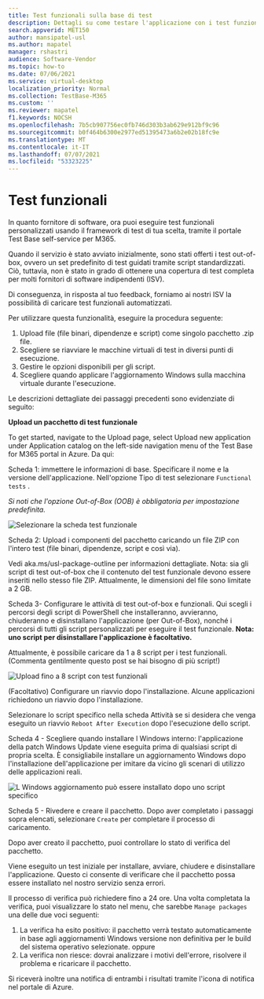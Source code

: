 ```yaml
---
title: Test funzionali sulla base di test
description: Dettagli su come testare l'applicazione con i test funzionali automatizzati esistenti
search.appverid: MET150
author: mansipatel-usl
ms.author: mapatel
manager: rshastri
audience: Software-Vendor
ms.topic: how-to
ms.date: 07/06/2021
ms.service: virtual-desktop
localization_priority: Normal
ms.collection: TestBase-M365
ms.custom: ''
ms.reviewer: mapatel
f1.keywords: NOCSH
ms.openlocfilehash: 7b5cb907756ec0fb746d303b3ab629e912bf9c96
ms.sourcegitcommit: b0f464b6300e2977ed51395473a6b2e02b18fc9e
ms.translationtype: MT
ms.contentlocale: it-IT
ms.lasthandoff: 07/07/2021
ms.locfileid: "53323225"
---
```

# <a name="functional-testing"></a>Test funzionali

In quanto fornitore di software, ora puoi eseguire test funzionali personalizzati usando il framework di test di tua scelta, tramite il portale Test Base self-service per M365. 

Quando il servizio è stato avviato inizialmente, sono stati offerti i test out-of-box, ovvero un set predefinito di test guidati tramite script standardizzati. Ciò, tuttavia, non è stato in grado di ottenere una copertura di test completa per molti fornitori di software indipendenti (ISV). 

Di conseguenza, in risposta al tuo feedback, forniamo ai nostri ISV la possibilità di caricare test funzionali automatizzati.

Per utilizzare questa funzionalità, eseguire la procedura seguente:

1. Upload file (file binari, dipendenze e script) come singolo pacchetto .zip file.
2. Scegliere se riavviare le macchine virtuali di test in diversi punti di esecuzione.
3. Gestire le opzioni disponibili per gli script.
4. Scegliere quando applicare l'aggiornamento Windows sulla macchina virtuale durante l'esecuzione.

Le descrizioni dettagliate dei passaggi precedenti sono evidenziate di seguito:

**Upload un pacchetto di test funzionale**

To get started, navigate to the Upload page, select Upload new application under Application catalog on the left-side navigation menu of the Test Base for M365 portal in Azure. Da qui:

Scheda 1: immettere le informazioni di base. Specificare il nome e la versione dell'applicazione. Nell'opzione Tipo di test selezionare ```Functional tests``` . 

*Si noti che l'opzione Out-of-Box (OOB) è obbligatoria per impostazione predefinita.*


![Selezionare la scheda test funzionale](Media/functional_testing_tab1.png)

Scheda 2: Upload i componenti del pacchetto caricando un file ZIP con l'intero test (file binari, dipendenze, script e così via). 

Vedi aka.ms/usl-package-outline per informazioni dettagliate. Nota: sia gli script di test out-of-box che il contenuto del test funzionale devono essere inseriti nello stesso file ZIP. Attualmente, le dimensioni del file sono limitate a 2 GB.

Scheda 3- Configurare le attività di test out-of-box e funzionali. Qui scegli i percorsi degli script di PowerShell che installeranno, avvieranno, chiuderanno e disinstallano l'applicazione (per Out-of-Box), nonché i percorsi di tutti gli script personalizzati per eseguire il test funzionale. **Nota: uno script per disinstallare l'applicazione è facoltativo.**

Attualmente, è possibile caricare da 1 a 8 script per i test funzionali. (Commenta gentilmente questo post se hai bisogno di più script!)

![Upload fino a 8 script con test funzionali](Media/functional_testing_tab3.png)

(Facoltativo) Configurare un riavvio dopo l'installazione. Alcune applicazioni richiedono un riavvio dopo l'installazione. 

Selezionare lo script specifico nella scheda Attività se si desidera che venga eseguito un riavvio ```Reboot After Execution``` dopo l'esecuzione dello script.

Scheda 4 - Scegliere quando installare l Windows interno: l'applicazione della patch Windows Update viene eseguita prima di qualsiasi script di propria scelta. È consigliabile installare un aggiornamento Windows dopo l'installazione dell'applicazione per imitare da vicino gli scenari di utilizzo delle applicazioni reali.

![L Windows aggiornamento può essere installato dopo uno script specifico](Media/functional_testing_tab4.png)

Scheda 5 - Rivedere e creare il pacchetto. Dopo aver completato i passaggi sopra elencati, selezionare ```Create``` per completare il processo di caricamento.

Dopo aver creato il pacchetto, puoi controllare lo stato di verifica del pacchetto.

Viene eseguito un test iniziale per installare, avviare, chiudere e disinstallare l'applicazione. Questo ci consente di verificare che il pacchetto possa essere installato nel nostro servizio senza errori.

Il processo di verifica può richiedere fino a 24 ore. Una volta completata la verifica, puoi visualizzare lo stato nel menu, che sarebbe ```Manage packages``` una delle due voci seguenti:

1. La verifica ha esito positivo: il pacchetto verrà testato automaticamente in base agli aggiornamenti Windows versione non definitiva per le build del sistema operativo selezionate.
oppure
2. La verifica non riesce: dovrai analizzare i motivi dell'errore, risolvere il problema e ricaricare il pacchetto.

Si riceverà inoltre una notifica di entrambi i risultati tramite l'icona di notifica nel portale di Azure.
